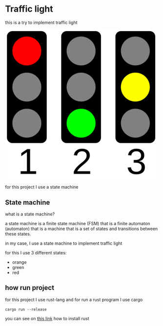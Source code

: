 # Traffic light

this is a try to implement traffic light

![picture of traffic light](assets/traffic_lights.png)

for this project I use a state machine

## State machine

what is a state machine?

a state machine is a finite state machine (FSM) that is a finite automaton (automaton) that is a machine that is a set of states and transitions between these states.

in my case, I use a state machine to implement traffic light

for this I use 3 different states:
- orange
- green
- red


## how run project

for this project I use rust-lang and for run a rust program I use cargo

```cargo run --release```


you can see on [this link](https://www.rust-lang.org/tools/install) how to install rust

